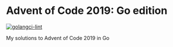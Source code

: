# Advent of Code 2019: Go edition

[![golangci-lint](https://github.com/giodamelio/aoc-2019-go/actions/workflows/golangci-lint.yml/badge.svg?branch=master)](https://github.com/giodamelio/aoc-2019-go/actions/workflows/golangci-lint.yml)

My solutions to Advent of Code 2019 in Go